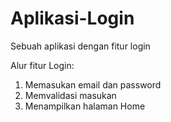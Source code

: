 # Aplikasi-Login
Sebuah aplikasi dengan fitur login

Alur fitur Login:
1. Memasukan email dan password
2. Memvalidasi masukan
3. Menampilkan halaman Home
